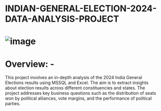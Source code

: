 # INDIAN-GENERAL-ELECTION-2024-DATA-ANALYSIS-PROJECT
# ![image](https://github.com/user-attachments/assets/b9b8a641-4372-490d-89fa-8022adbb2a14)
# Overview: - 
This project involves an in-depth analysis of the 2024 India General Elections results using MSSQL and Excel. 
The aim is to extract insights about election results across different constituencies and states. 
The project addresses key business questions such as the distribution of seats won by political alliances, vote margins, and the performance of political parties.
